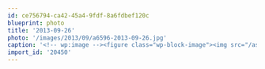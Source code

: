 ```yaml
---
id: ce756794-ca42-45a4-9fdf-8a6fdbef120c
blueprint: photo
title: '2013-09-26'
photo: '/images/2013/09/a6596-2013-09-26.jpg'
caption: '<!-- wp:image --><figure class="wp-block-image"><img src="/assets/images/2013/09/a6596-2013-09-26.jpg" /></figure><!-- /wp:image --><!-- wp:paragraph --><p>At the Yeti Farm/ Atomic Cartoons launch party. Exciting times! Such a great community here</p><!-- /wp:paragraph -->'
import_id: '20450'
---
```

